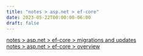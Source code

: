 ```yaml
---
title: "notes > asp.net > ef-core"
date: 2023-05-22T00:00:00-06:00
draft: false
---
```


[notes > asp.net > ef-core > migrations and updates](migrations-and-updates.md)  
[notes > asp.net > ef-core > overview](overview.md)  
